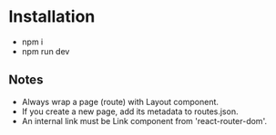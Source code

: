 # Installation

- npm i
- npm run dev

## Notes

- Always wrap a page (route) with Layout component.
- If you create a new page, add its metadata to routes.json.
- An internal link must be Link component from 'react-router-dom'.

